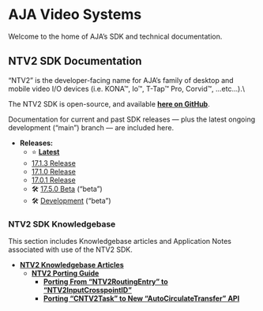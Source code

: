 # AJA Video Systems

Welcome to the home of AJA’s SDK and technical documentation.

## NTV2 SDK Documentation

“NTV2” is the developer-facing name for AJA’s family of desktop and mobile video I/O devices (i.e. KONA™, Io™, T-Tap™ Pro, Corvid™, …etc…).\

The NTV2 SDK is open-source, and available [**here on GitHub**](https://github.com/aja-video/libajantv2).

Documentation for current and past SDK releases — plus the latest ongoing development (“main”) branch — are included here.

- **Releases:**
  - ⭐ [__Latest__](/public/ntv2/current/)
  - [17.1.3 Release](/public/ntv2/17_1_3/)
  - [17.1.0 Release](/public/ntv2/17_1_0/)
  - [17.0.1 Release](/public/ntv2/17_0_1/)
  - 🛠 [17.5.0 Beta](/public/ntv2/17_5_0/) (“beta”)
  - 🛠 [Development](/public/ntv2/dev/) (“beta”)

### NTV2 SDK Knowledgebase

This section includes Knowledgebase articles and Application Notes associated with use of the NTV2 SDK.

- [**NTV2 Knowledgebase Articles**](/public/ntv2/knowledgebase/)
  - [**NTV2 Porting Guide**](/public/ntv2/knowledgebase/ntv2-porting-guide.md)
    - [**Porting From “NTV2RoutingEntry” to “NTV2InputCrosspointID”**](/public/ntv2/knowledgebase/ntv2-porting-guide-ntv2routingentry.md)
    - [**Porting “CNTV2Task” to New “AutoCirculateTransfer” API**](/public/ntv2/knowledgebase/ntv2-porting-guide-ntv2task.md)
